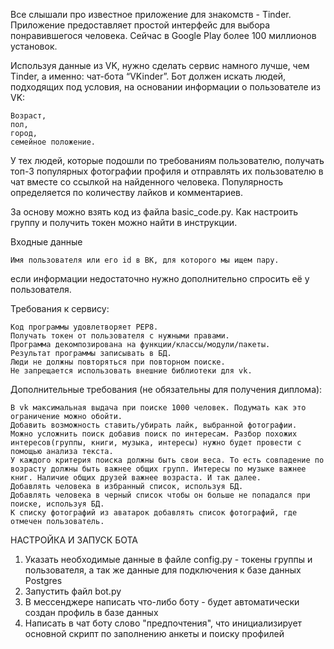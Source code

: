 Все слышали про известное приложение для знакомств - Tinder. Приложение предоставляет простой интерфейс для выбора понравившегося человека. Сейчас в Google Play более 100 миллионов установок.

Используя данные из VK, нужно сделать сервис намного лучше, чем Tinder, а именно: чат-бота “VKinder”. Бот должен искать людей, подходящих под условия, на основании информации о пользователе из VK:

    Возраст,
    пол,
    город,
    семейное положение.

У тех людей, которые подошли по требованиям пользователю, получать топ-3 популярных фотографии профиля и отправлять их пользователю в чат вместе со ссылкой на найденного человека.
Популярность определяется по количеству лайков и комментариев.

За основу можно взять код из файла basic_code.py.
Как настроить группу и получить токен можно найти в инструкции.

Входные данные

    Имя пользователя или его id в ВК, для которого мы ищем пару.

если информации недостаточно нужно дополнительно спросить её у пользователя.

Требования к сервису:

    Код программы удовлетворяет PEP8.
    Получать токен от пользователя с нужными правами.
    Программа декомпозирована на функции/классы/модули/пакеты.
    Результат программы записывать в БД.
    Люди не должны повторяться при повторном поиске.
    Не запрещается использовать внешние библиотеки для vk.

Дополнительные требования (не обязательны для получения диплома):

    В vk максимальная выдача при поиске 1000 человек. Подумать как это ограничение можно обойти.
    Добавить возможность ставить/убирать лайк, выбранной фотографии.
    Можно усложнить поиск добавив поиск по интересам. Разбор похожих интересов(группы, книги, музыка, интересы) нужно будет провести с помощью анализа текста.
    У каждого критерия поиска должны быть свои веса. То есть совпадение по возрасту должны быть важнее общих групп. Интересы по музыке важнее книг. Наличие общих друзей важнее возраста. И так далее.
    Добавлять человека в избранный список, используя БД.
    Добавлять человека в черный список чтобы он больше не попадался при поиске, используя БД.
    К списку фотографий из аватарок добавлять список фотографий, где отмечен пользователь.


НАСТРОЙКА И  ЗАПУСК БОТА
1. Указать необходимые данные в файле config.py - токены группы и пользователя, а так же данные для подключения к базе данных Postgres
2. Запустить файл bot.py
3. В мессенджере написать что-либо боту - будет автоматически создан профиль в базе данных
4. Написать в чат боту слово "предпочтения", что инициализирует основной скрипт по заполнению анкеты и поиску профилей